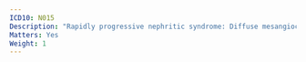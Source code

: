 ```yaml
---
ICD10: N015
Description: "Rapidly progressive nephritic syndrome: Diffuse mesangiocapillary glomerulonephritis"
Matters: Yes
Weight: 1
---
```

